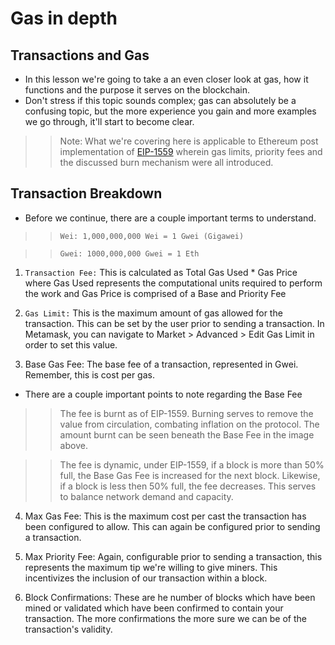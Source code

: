# Gas in depth

## Transactions and Gas
- In this lesson we're going to take a an even closer look at gas, how it functions and the purpose it serves on the blockchain.
- Don't stress if this topic sounds complex; gas can absolutely be a confusing topic, but the more experience you gain and more examples we go through, it'll start to become clear.

>> Note: What we're covering here is applicable to Ethereum post implementation of [EIP-1559](https://eips.ethereum.org/EIPS/eip-1559) wherein gas limits, priority fees and the discussed burn mechanism were all introduced.

## Transaction Breakdown
- Before we continue, there are a couple important terms to understand.

>> `Wei: 1,000,000,000 Wei = 1 Gwei (Gigawei)`

>> `Gwei: 1000,000,000 Gwei = 1 Eth`

1. `Transaction Fee:` This is calculated as Total Gas Used * Gas Price where Gas Used represents the computational units required to perform the work and Gas Price is comprised of a Base and Priority Fee

2. `Gas Limit:` This is the maximum amount of gas allowed for the transaction. This can be set by the user prior to sending a transaction.
In Metamask, you can navigate to Market > Advanced > Edit Gas Limit in order to set this value.

3. Base Gas Fee: The base fee of a transaction, represented in Gwei. Remember, this is cost per gas.
- There are a couple important points to note regarding the Base Fee

>> The fee is burnt as of EIP-1559. Burning serves to remove the value from circulation, combating inflation on the protocol. The amount burnt can be seen beneath the Base Fee in the image above.

>> The fee is dynamic, under EIP-1559, if a block is more than 50% full, the Base Gas Fee is increased for the next block. Likewise, if a block is less then 50% full, the fee decreases. This serves to balance network demand and capacity.

4. Max Gas Fee: This is the maximum cost per cast the transaction has been configured to allow. This can again be configured prior to sending a transaction.

5. Max Priority Fee: Again, configurable prior to sending a transaction, this represents the maximum tip we're willing to give miners. This incentivizes the inclusion of our transaction within a block.

6. Block Confirmations: These are he number of blocks which have been mined or validated which have been confirmed to contain your transaction. The more confirmations the more sure we can be of the transaction's validity.

##

